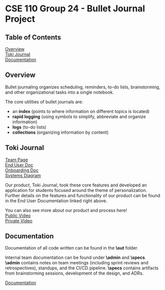 # CSE 110 Group 24 - Bullet Journal Project

## Table of Contents

[Overview](#overview)  
[Toki Journal](#toki-journal)  
[Documentation](#documentation)  

## Overview

Bullet journaling organizes scheduling, reminders, to-do lists, brainstorming, and other organizational tasks into a single notebook.

The core utilities of bullet journals are:
- an **index** (points to where information on different topics is located)
- **rapid logging** (using symbols to simplify, abbreviate and organize information)
- **logs** (to-do lists)
- **collections** (organizing information by content)

## Toki Journal

[Team Page](./admin/team.md)  
[End User Doc](./admin/end-user-doc.md)  
[Onboarding Doc](./admin/onboarding.md)  
[Systems Diagram](./specs/pitch/sysdiagram.drawio.png)  

Our product, Toki Journal, took these core features and developed an application for students focused around the theme of personalization. Further details on the features and functionality of our product can be found in the End User Documentation linked right above.

You can also see more about our product and process here!  
[Public Video](https://youtu.be/2hDC1_sDXZk)  
[Private Video](https://youtu.be/zZewBgmfkIs)  

## Documentation

Documentation of all code written can be found in the **\out** folder.  

Internal team documentation can be found under **\admin** and **\specs**. **\admin** contains notes on team meetings (including sprint reviews and retrospectives), standups, and the CI/CD pipeline. **\specs** contains artifacts from brainstorming sessions, development of the design, and ADRs.

[Documentation](https://cse110-sp21-group24.github.io/cse110-sp21-group24/out/global.html)
